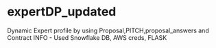 # expertDP_updated
Dynamic Expert profile by using Proposal,PITCH,proposal_answers and Contract INFO - Used Snowflake DB, AWS creds, FLASK 

